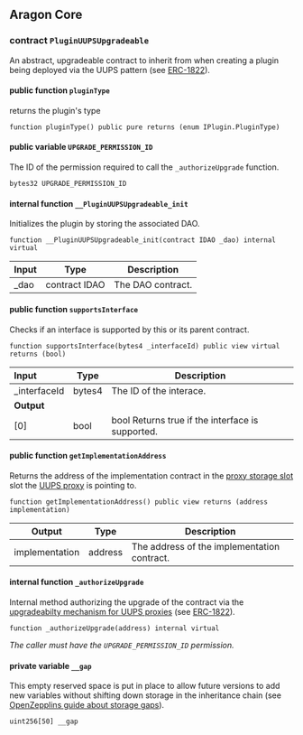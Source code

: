 ## Aragon Core

###  contract `PluginUUPSUpgradeable`

An abstract, upgradeable contract to inherit from when creating a plugin being deployed via the UUPS pattern (see [ERC-1822](https://eips.ethereum.org/EIPS/eip-1822)).

#### public function `pluginType`

returns the plugin's type

```solidity
function pluginType() public pure returns (enum IPlugin.PluginType) 
```

#### public variable `UPGRADE_PERMISSION_ID`

The ID of the permission required to call the `_authorizeUpgrade` function.

```solidity
bytes32 UPGRADE_PERMISSION_ID 
```

#### internal function `__PluginUUPSUpgradeable_init`

Initializes the plugin by storing the associated DAO.

```solidity
function __PluginUUPSUpgradeable_init(contract IDAO _dao) internal virtual 
```

| Input | Type | Description |
|:----- | ---- | ----------- |
| _dao | contract IDAO | The DAO contract. |

#### public function `supportsInterface`

Checks if an interface is supported by this or its parent contract.

```solidity
function supportsInterface(bytes4 _interfaceId) public view virtual returns (bool) 
```

| Input | Type | Description |
|:----- | ---- | ----------- |
| _interfaceId | bytes4 | The ID of the interace. |
| **Output** | |
| [0] | bool | bool Returns true if the interface is supported. |

#### public function `getImplementationAddress`

Returns the address of the implementation contract in the [proxy storage slot](https://eips.ethereum.org/EIPS/eip-1967) slot the [UUPS proxy](https://eips.ethereum.org/EIPS/eip-1822) is pointing to.

```solidity
function getImplementationAddress() public view returns (address implementation) 
```

| Output | Type | Description |
| ------ | ---- | ----------- |
| implementation | address | The address of the implementation contract. |

#### internal function `_authorizeUpgrade`

Internal method authorizing the upgrade of the contract via the [upgradeabilty mechanism for UUPS proxies](https://docs.openzeppelin.com/contracts/4.x/api/proxy#UUPSUpgradeable) (see [ERC-1822](https://eips.ethereum.org/EIPS/eip-1822)).

```solidity
function _authorizeUpgrade(address) internal virtual 
```

*The caller must have the `UPGRADE_PERMISSION_ID` permission.*

#### private variable `__gap`

This empty reserved space is put in place to allow future versions to add new variables without shifting down storage in the inheritance chain (see [OpenZepplins guide about storage gaps](https://docs.openzeppelin.com/contracts/4.x/upgradeable#storage_gaps)).

```solidity
uint256[50] __gap 
```


